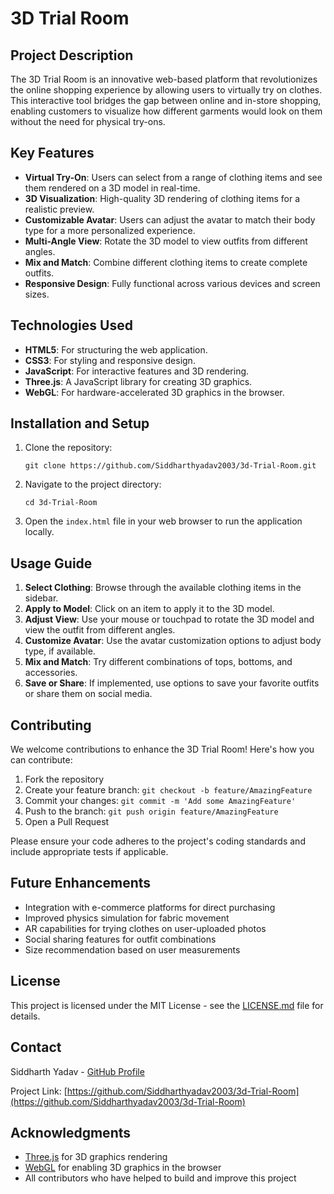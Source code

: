 # 3D Trial Room

## Project Description

The 3D Trial Room is an innovative web-based platform that revolutionizes the online shopping experience by allowing users to virtually try on clothes. This interactive tool bridges the gap between online and in-store shopping, enabling customers to visualize how different garments would look on them without the need for physical try-ons.

## Key Features

- **Virtual Try-On**: Users can select from a range of clothing items and see them rendered on a 3D model in real-time.
- **3D Visualization**: High-quality 3D rendering of clothing items for a realistic preview.
- **Customizable Avatar**: Users can adjust the avatar to match their body type for a more personalized experience.
- **Multi-Angle View**: Rotate the 3D model to view outfits from different angles.
- **Mix and Match**: Combine different clothing items to create complete outfits.
- **Responsive Design**: Fully functional across various devices and screen sizes.

## Technologies Used

- **HTML5**: For structuring the web application.
- **CSS3**: For styling and responsive design.
- **JavaScript**: For interactive features and 3D rendering.
- **Three.js**: A JavaScript library for creating 3D graphics.
- **WebGL**: For hardware-accelerated 3D graphics in the browser.

## Installation and Setup

1. Clone the repository:
   ```
   git clone https://github.com/Siddharthyadav2003/3d-Trial-Room.git
   ```
2. Navigate to the project directory:
   ```
   cd 3d-Trial-Room
   ```
3. Open the `index.html` file in your web browser to run the application locally.

## Usage Guide

1. **Select Clothing**: Browse through the available clothing items in the sidebar.
2. **Apply to Model**: Click on an item to apply it to the 3D model.
3. **Adjust View**: Use your mouse or touchpad to rotate the 3D model and view the outfit from different angles.
4. **Customize Avatar**: Use the avatar customization options to adjust body type, if available.
5. **Mix and Match**: Try different combinations of tops, bottoms, and accessories.
6. **Save or Share**: If implemented, use options to save your favorite outfits or share them on social media.

## Contributing

We welcome contributions to enhance the 3D Trial Room! Here's how you can contribute:

1. Fork the repository
2. Create your feature branch: `git checkout -b feature/AmazingFeature`
3. Commit your changes: `git commit -m 'Add some AmazingFeature'`
4. Push to the branch: `git push origin feature/AmazingFeature`
5. Open a Pull Request

Please ensure your code adheres to the project's coding standards and include appropriate tests if applicable.

## Future Enhancements

- Integration with e-commerce platforms for direct purchasing
- Improved physics simulation for fabric movement
- AR capabilities for trying clothes on user-uploaded photos
- Social sharing features for outfit combinations
- Size recommendation based on user measurements

## License

This project is licensed under the MIT License - see the [LICENSE.md](LICENSE.md) file for details.

## Contact

Siddharth Yadav - [GitHub Profile](https://github.com/Siddharthyadav2003)

Project Link: [https://github.com/Siddharthyadav2003/3d-Trial-Room](https://github.com/Siddharthyadav2003/3d-Trial-Room)

## Acknowledgments

- [Three.js](https://threejs.org/) for 3D graphics rendering
- [WebGL](https://www.khronos.org/webgl/) for enabling 3D graphics in the browser
- All contributors who have helped to build and improve this project
